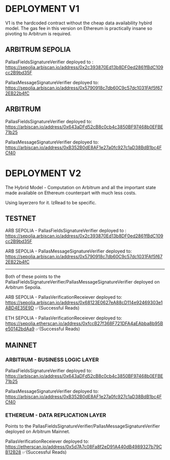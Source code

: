 # DEPLOYMENT V1

V1 is the hardcoded contract without the cheap data availability hybird model.
The gas fee in this version on Ethereum is practically insane so pivoting to Arbitrum is required.

## ARBITRUM SEPOLIA

PallasFieldsSignatureVerifier deployed to : https://sepolia.arbiscan.io/address/0x2c393870Ed13b8DF0ed2861fBdC109cc2B9bd35F

PallasMessageSignatureVerifier deployed to: https://sepolia.arbiscan.io/address/0x5790918c7db60C9c57dc1031FAf5f672EB22b4fC

## ARBITRUM

PallasFieldsSignatureVerifier deployed to: https://arbiscan.io/address/0x643aDFd52cB8c0cb4c3850BF97468b0EFBE71b25

PallasMessageSignatureVerifier deployed to: https://arbiscan.io/address/0xB352B0dE8AF1e27a0fc927c1aD38BdB1bc4FCf40

# DEPLOYMENT V2

The Hybrid Model - Computation on Arbitrum and all the important state made available on Ethereum
counterpart with much less costs.

Using layerzero for it. lzRead to be specific.

## TESTNET

ARB SEPOLIA - PallasFieldsSignatureVerifier deployed to : https://sepolia.arbiscan.io/address/0x2c393870Ed13b8DF0ed2861fBdC109cc2B9bd35F

ARB SEPOLIA - PallasMessageSignatureVerifier deployed to: https://sepolia.arbiscan.io/address/0x5790918c7db60C9c57dc1031FAf5f672EB22b4fC

---

Both of these points to the PallasFieldsSignatureVerifier/PallasMessageSignatureVerifier deployed on Arbitrum Sepolia.

ARB SEPOLIA - PallasVerificationReceiever deployed to: https://sepolia.arbiscan.io/address/0x68123E0627eA88cD114e92469303e1ABD4E35E9D ✅(Successful Reads)

ETH SEPOLIA - PallasVerificationReceiever deployed to: https://sepolia.etherscan.io/address/0xfccB27f368F721DFA4aEAbba8b95Be50142bdAa9 ✅(Successful Reads)

## MAINNET

### ARBITRUM - BUSINESS LOGIC LAYER

PallasFieldsSignatureVerifier deployed to: https://arbiscan.io/address/0x643aDFd52cB8c0cb4c3850BF97468b0EFBE71b25

PallasMessageSignatureVerifier deployed to: https://arbiscan.io/address/0xB352B0dE8AF1e27a0fc927c1aD38BdB1bc4FCf40

### ETHEREUM - DATA REPLICATION LAYER

Points to the PallasFieldsSignatureVerifier/PallasMessageSignatureVerifier deployed on Arbitrum Mainnet.

PallasVerificationReceiever deployed to: https://etherscan.io/address/0x5d7A7c08Fa8f2eD91A440dB4989327b79CB12B28
✅(Successful Reads)
